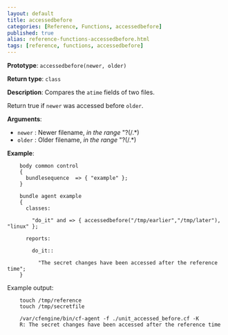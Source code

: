 ```yaml
---
layout: default
title: accessedbefore
categories: [Reference, Functions, accessedbefore]
published: true
alias: reference-functions-accessedbefore.html
tags: [reference, functions, accessedbefore]
---
```


**Prototype**: `accessedbefore(newer, older)`

**Return type**: `class`

**Description**: Compares the `atime` fields of two files.

Return true if `newer` was accessed before `older`.

**Arguments**:

* `newer` : Newer filename, *in the range* "?(/.\*)
* `older` : Older filename, *in the range* "?(/.\*)

**Example**:  


```cf3
    body common control
    {
      bundlesequence  => { "example" };
    }

    bundle agent example
    {     
      classes:

        "do_it" and => { accessedbefore("/tmp/earlier","/tmp/later"), "linux" }; 

      reports:

        do_it::

          "The secret changes have been accessed after the reference time";
    }
```

Example output:

```
    touch /tmp/reference
    touch /tmp/secretfile

    /var/cfengine/bin/cf-agent -f ./unit_accessed_before.cf -K
    R: The secret changes have been accessed after the reference time
```
